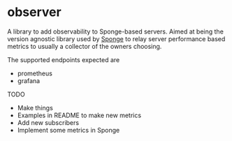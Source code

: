 # observer

A library to add observability to Sponge-based servers. Aimed at being the
version agnostic library used by [Sponge] to relay server performance based
metrics to usually a collector of the owners choosing.

The supported endpoints expected are
- prometheus
- grafana

TODO
- Make things
- Examples in README to make new metrics
- Add new subscribers
- Implement some metrics in Sponge


[Sponge]:https://github.com/SpongePowered/Sponge